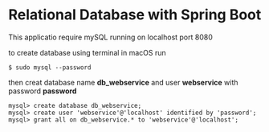 # Relational Database with Spring Boot

This applicatio require mySQL running on localhost port 8080

to create database using terminal in macOS run

```
$ sudo mysql --password
```
then creat database name **db_webservice** and user **webservice** with password **password**
```
mysql> create database db_webservice;
mysql> create user 'webservice'@'localhost' identified by 'password';
mysql> grant all on db_webservice.* to 'webservice'@'localhost';
```
